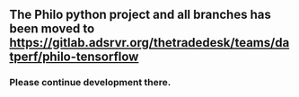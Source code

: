 ## The Philo python project and all branches has been moved to https://gitlab.adsrvr.org/thetradedesk/teams/datperf/philo-tensorflow
### Please continue development there.